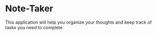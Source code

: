 # Note-Taker
This application will help you organize your thoughts and keep track of tasks you need to complete
